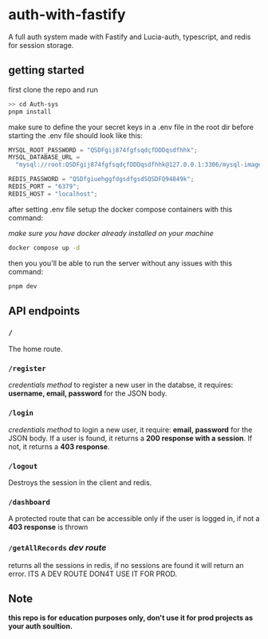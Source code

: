 # auth-with-fastify

A full auth system made with Fastify and Lucia-auth, typescript, and redis for session storage.

## getting started

first clone the repo and run

```bash
>> cd Auth-sys
pnpm install
```

make sure to define the your secret keys in a .env file in the root dir before starting the .env file should look like this:

```ts
MYSQL_ROOT_PASSWORD = "QSDFgij874fgfsqdçfDDDqsdfhhk";
MYSQL_DATABASE_URL =
  "mysql://root:QSDFgij874fgfsqdçfDDDqsdfhhk@127.0.0.1:3306/mysql-image-database1k";

REDIS_PASSWORD = "QSDfgiuehggfdgsdfgsdSQSDFQ94849k";
REDIS_PORT = "6379";
REDIS_HOST = "localhost";
```

after setting .env file setup the docker compose containers with this command:

_make sure you have docker already installed on your machine_

```bash
docker compose up -d
```

then you you'll be able to run the server without any issues with this command:

```bash
pnpm dev
```

## API endpoints

### `/`

The home route.

### `/register`

_credentials method_ to register a new user in the databse, it requires: **username, email, password** for the JSON body.

### `/login`

_credentials method_ to login a new user, it require: **email, password** for the JSON body. If a user is found, it returns a **200 response with a session**. If not, it returns a **403 response**.

### `/logout`

Destroys the session in the client and redis.

<!-- ### `/login/google`

_OAuth method_ to register/login a user using Google provider. it saves a new user in the db if it doesn't exists and returns a session to the client, save it in redis. -->

<!-- ### `/api/auth/callback/google`

The callback uri for Google OAuth. -->

### `/dashboard`

A protected route that can be accessible only if the user is logged in, if not a **403 response** is thrown

### `/getAllRecords` _dev route_

returns all the sessions in redis, if no sessions are found it will return an error.
ITS A DEV ROUTE DON4T USE IT FOR PROD.

## Note

**this repo is for education purposes only, don't use it for prod projects as your auth soultion.**
